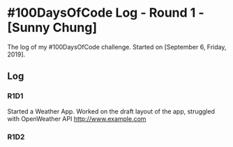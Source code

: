 # #100DaysOfCode Log - Round 1 - [Sunny Chung]

The log of my #100DaysOfCode challenge. Started on [September 6, Friday, 2019].

## Log


### R1D1 
Started a Weather App. Worked on the draft layout of the app, struggled with OpenWeather API http://www.example.com

### R1D2
